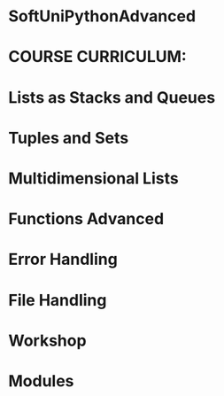 # SoftUniPythonAdvanced


# COURSE CURRICULUM:

# Lists as Stacks and Queues 
# Tuples and Sets 
# Multidimensional Lists 
# Functions Advanced 
# Error Handling 
# File Handling 
# Workshop 
# Modules
